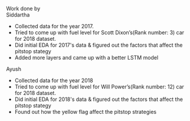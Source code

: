 Work done by 
<br/>
Siddartha
- Collected data for the year 2017. 
- Tried to come up with fuel level for Scott Dixon’s(Rank number: 3) car for 2018 dataset.
- Did initial EDA for 2017's data & figured out the factors that affect the pitstop stategy
- Added more layers and came up with a better LSTM model

Ayush
- Collected data for the year 2018
- Tried to come up with fuel level for Will Power’s(Rank number: 12) car for 2018 dataset.
- Did initial EDA for 2018's data & figured out the factors that affect the pitstop stategy
- Found out how the yellow flag affect the pitstop strategies
